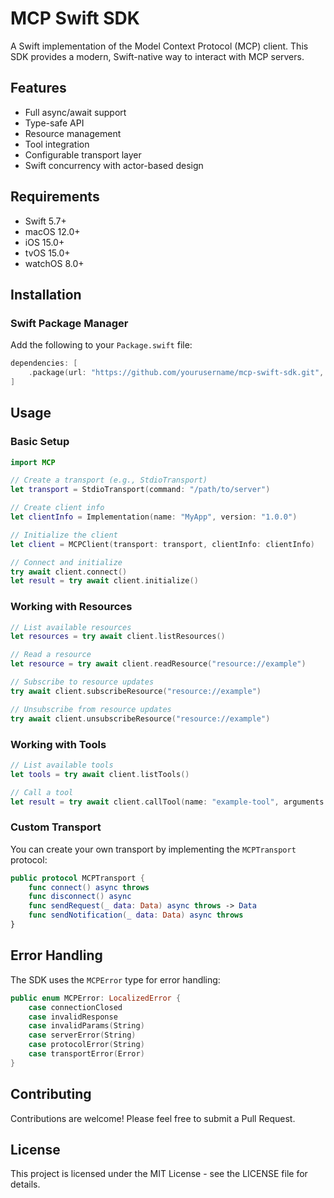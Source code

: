 # MCP Swift SDK

A Swift implementation of the Model Context Protocol (MCP) client. This SDK provides a modern, Swift-native way to interact with MCP servers.

## Features

- Full async/await support
- Type-safe API
- Resource management
- Tool integration
- Configurable transport layer
- Swift concurrency with actor-based design

## Requirements

- Swift 5.7+
- macOS 12.0+
- iOS 15.0+
- tvOS 15.0+
- watchOS 8.0+

## Installation

### Swift Package Manager

Add the following to your `Package.swift` file:

```swift
dependencies: [
    .package(url: "https://github.com/yourusername/mcp-swift-sdk.git", from: "1.0.0")
]
```

## Usage

### Basic Setup

```swift
import MCP

// Create a transport (e.g., StdioTransport)
let transport = StdioTransport(command: "/path/to/server")

// Create client info
let clientInfo = Implementation(name: "MyApp", version: "1.0.0")

// Initialize the client
let client = MCPClient(transport: transport, clientInfo: clientInfo)

// Connect and initialize
try await client.connect()
let result = try await client.initialize()
```

### Working with Resources

```swift
// List available resources
let resources = try await client.listResources()

// Read a resource
let resource = try await client.readResource("resource://example")

// Subscribe to resource updates
try await client.subscribeResource("resource://example")

// Unsubscribe from resource updates
try await client.unsubscribeResource("resource://example")
```

### Working with Tools

```swift
// List available tools
let tools = try await client.listTools()

// Call a tool
let result = try await client.callTool(name: "example-tool", arguments: ["key": "value"])
```

### Custom Transport

You can create your own transport by implementing the `MCPTransport` protocol:

```swift
public protocol MCPTransport {
    func connect() async throws
    func disconnect() async
    func sendRequest(_ data: Data) async throws -> Data
    func sendNotification(_ data: Data) async throws
}
```

## Error Handling

The SDK uses the `MCPError` type for error handling:

```swift
public enum MCPError: LocalizedError {
    case connectionClosed
    case invalidResponse
    case invalidParams(String)
    case serverError(String)
    case protocolError(String)
    case transportError(Error)
}
```

## Contributing

Contributions are welcome! Please feel free to submit a Pull Request.

## License

This project is licensed under the MIT License - see the LICENSE file for details. 